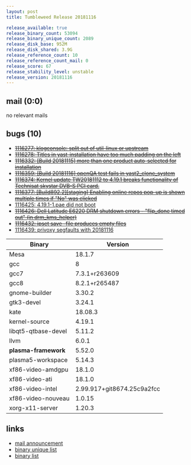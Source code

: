 ```yaml
---
layout: post
title: Tumbleweed Release 20181116

release_available: true
release_binary_count: 53094
release_binary_unique_count: 2089
release_disk_base: 952M
release_disk_shared: 3.9G
release_reference_count: 10
release_reference_count_mail: 0
release_score: 67
release_stability_level: unstable
release_version: 20181116
---
```


## mail (0:0)

no relevant mails

## bugs (10)

<!--more-->

- ~~[1116277: klogconsole: split out of util-linux or upstream](https://bugzilla.opensuse.org/show_bug.cgi?id=1116277)~~
- ~~[1116278: Titles in yast-installation have too much padding on the left](https://bugzilla.opensuse.org/show_bug.cgi?id=1116278)~~
- ~~[1116332: \[Build 20181115\] more than one product auto-selected for installation](https://bugzilla.opensuse.org/show_bug.cgi?id=1116332)~~
- ~~[1116359: \[Build 20181116\] openQA test fails in yast2_clone_system](https://bugzilla.opensuse.org/show_bug.cgi?id=1116359)~~
- ~~[1116374: Kernel update TW20181112 to 4.19.1 breaks functionality of Technisat skystar DVB-S PCI card.](https://bugzilla.opensuse.org/show_bug.cgi?id=1116374)~~
- ~~[1116377: \[Build892.2\]\[staging\] Enabling online repos pop-up is shown multiple times if "No" was clicked](https://bugzilla.opensuse.org/show_bug.cgi?id=1116377)~~
- [1116425: 4.19.1-1.pae did not boot](https://bugzilla.opensuse.org/show_bug.cgi?id=1116425)
- ~~[1116426: Dell Latitude E6220 DRM shutdown errors - "flip_done timed out" (in drm_kms_helper)](https://bugzilla.opensuse.org/show_bug.cgi?id=1116426)~~
- ~~[1116432: ipset save -file <filename> produces empty files](https://bugzilla.opensuse.org/show_bug.cgi?id=1116432)~~
- [1116439: privoxy segfaults with 20181116](https://bugzilla.opensuse.org/show_bug.cgi?id=1116439)

Binary | Version
--- | ---
Mesa | 18.1.7
gcc | 8
gcc7 | 7.3.1+r263609
gcc8 | 8.2.1+r265487
gnome-builder | 3.30.2
gtk3-devel | 3.24.1
kate | 18.08.3
kernel-source | 4.19.1
libqt5-qtbase-devel | 5.11.2
llvm | 6.0.1
**plasma-framework** | 5.52.0
plasma5-workspace | 5.14.3
xf86-video-amdgpu | 18.1.0
xf86-video-ati | 18.1.0
xf86-video-intel | 2.99.917+git8674.25c9a2fcc
xf86-video-nouveau | 1.0.15
xorg-x11-server | 1.20.3

## links

- [mail announcement](https://lists.opensuse.org/opensuse-factory/2018-11/msg00159.html)
- [binary unique list](http://download.tumbleweed.boombatower.com/20181116/rpm.unique.list)
- [binary list](http://download.tumbleweed.boombatower.com/20181116/rpm.list)
